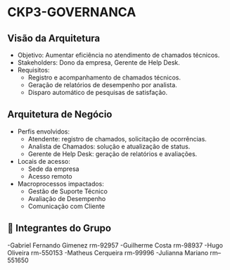 # CKP3-GOVERNANCA
## Visão da Arquitetura
- Objetivo: Aumentar eficiência no atendimento de chamados técnicos.
- Stakeholders: Dono da empresa, Gerente de Help Desk.
- Requisitos:
  - Registro e acompanhamento de chamados técnicos.
  - Geração de relatórios de desempenho por analista.
  - Disparo automático de pesquisas de satisfação.
 

## Arquitetura de Negócio
- Perfis envolvidos:
  - Atendente: registro de chamados, solicitação de ocorrências.
  - Analista de Chamados: solução e atualização de status.
  - Gerente de Help Desk: geração de relatórios e avaliações.
- Locais de acesso:
  - Sede da empresa
  - Acesso remoto
- Macroprocessos impactados:
  - Gestão de Suporte Técnico
  - Avaliação de Desempenho
  - Comunicação com Cliente

## 👥 Integrantes do Grupo
-Gabriel Fernando Gimenez rm-92957 
-Guilherme Costa rm-98937
-Hugo Oliveira rm-550153
-Matheus Cerqueira rm-99996
-Julianna Mariano rm–551650
